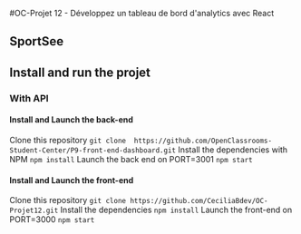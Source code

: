#OC-Projet 12 - Développez un tableau de bord d'analytics avec React 

## SportSee

## Install and run the projet

### With API

#### Install and Launch the back-end
Clone this repository
`git clone  https://github.com/OpenClassrooms-Student-Center/P9-front-end-dashboard.git`
Install the dependencies with NPM
`npm install`
Launch the back end on PORT=3001 
`npm start`

#### Install and Launch the front-end
Clone this repository
`git clone https://github.com/CeciliaBdev/OC-Projet12.git`
Install the dependencies
`npm install`
Launch the front-end on PORT=3000
`npm start`

